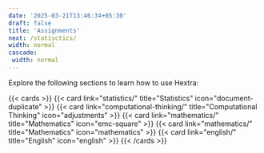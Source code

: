 ```yaml
---
date: '2025-03-21T13:46:34+05:30'
draft: false
title: 'Assignments'
next: /statisctics/
width: normal
cascade:
 width: normal
---
```


Explore the following sections to learn how to use Hextra:

<!--more-->

{{< cards >}}
  {{< card link="statistics/" title="Statistics" icon="document-duplicate" >}}
  {{< card link="computational-thinking/" title="Computational Thinking" icon="adjustments" >}}
  {{< card link="mathematics/" title="Mathematics" icon="emc-square" >}}
  {{< card link="mathematics/" title="Mathematics" icon="mathematics" >}}
  {{< card link="english/" title="English" icon="english" >}}
{{< /cards >}}


